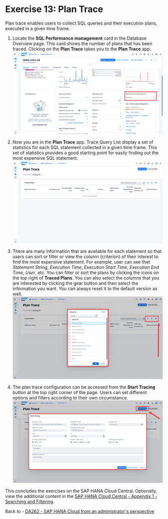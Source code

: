 # Exercise 13: Plan Trace
Plan trace enables users to collect SQL queries and their execution plans, executed in a given time frame.

1. Locate the **SQL Performance management** card in the Database Overview page. This card shows the number of plans that has been traced. Clicking on the **Plan Trace** takes you to the **Plan Trace** app. 
    <kbd>
    ![](./images/1.png)
    </kbd>
2. Now you are in the **Plan Trace** app. Trace Query List display a set of statistics for each SQL statement collected in a given time frame. This set of statistics provides a good starting point for easily finding out the most expensive SQL statement. 
   <kbd>
    ![](./images/2.png)
    </kbd>
   
3. There are many information that are available for each statement so that users can sort or filter or view the column (criterion) of their interest to find the most expensive statement. For example, user can see thet *Statement String*, *Execution Time*, *Execution Start Time*, *Execution End Time*, *User*, etc. You can filter or sort the plans by clicking the icons on the top right of **Traced Plans**. You can also select the columns that you are interested by clicking the gear button and then select the information you want. You can always reset it to the default version as well.
   <kbd>
    ![](./images/3.png)
    </kbd>
4. The plan trace configuration can be accessed from the **Start Tracing** button at the top right corner of the page. Users can set different options and filters according to their own circumstance.
    <kbd>
    ![](./images/4.png)
    </kbd>

This concludes the exercises on the SAP HANA Cloud Central. Optionally, view the additional content in the [SAP HANA Cloud Central - Appendix 1 - Searching and Filtering](../appendix1-Filtering/README.md).

Back to - [DA262 - SAP HANA Cloud from an administrator's perspective](../../../README.md)
